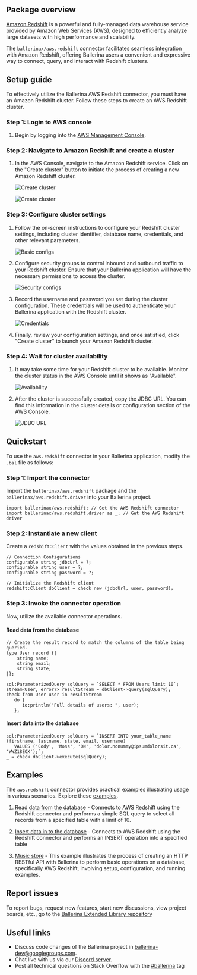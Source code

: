 ## Package overview

[Amazon Redshift](https://aws.amazon.com/redshift/) is a powerful and fully-managed data warehouse service provided by Amazon Web Services (AWS), designed to efficiently analyze large datasets with high performance and scalability.

The `ballerinax/aws.redshift` connector facilitates seamless integration with Amazon Redshift, offering Ballerina users a convenient and expressive way to connect, query, and interact with Redshift clusters.

## Setup guide

To effectively utilize the Ballerina AWS Redshift connector, you must have an Amazon Redshift cluster. Follow these steps to create an AWS Redshift cluster.

### Step 1: Login to AWS console

1. Begin by logging into the [AWS Management Console](https://aws.amazon.com/).

### Step 2: Navigate to Amazon Redshift and create a cluster

1. In the AWS Console, navigate to the Amazon Redshift service. Click on the "Create cluster" button to initiate the process of creating a new Amazon Redshift cluster.

   ![Create cluster](https://raw.githubusercontent.com/ballerina-platform/module-ballerinax-aws.redshift/master/docs/setup/resources/create-cluster-1.png)

   ![Create cluster](https://raw.githubusercontent.com/ballerina-platform/module-ballerinax-aws.redshift/master/docs/setup/resources/create-cluster-2.png)

### Step 3: Configure cluster settings

1. Follow the on-screen instructions to configure your Redshift cluster settings, including cluster identifier, database name, credentials, and other relevant parameters.

   ![Basic configs](https://raw.githubusercontent.com/ballerina-platform/module-ballerinax-aws.redshift/master/docs/setup/resources/basic-configs.png)

2. Configure security groups to control inbound and outbound traffic to your Redshift cluster. Ensure that your Ballerina application will have the necessary permissions to access the cluster.

   ![Security configs](https://raw.githubusercontent.com/ballerina-platform/module-ballerinax-aws.redshift/master/docs/setup/resources/security-configs.png)

3. Record the username and password you set during the cluster configuration. These credentials will be used to authenticate your Ballerina application with the Redshift cluster.

   ![Credentials](https://raw.githubusercontent.com/ballerina-platform/module-ballerinax-aws.redshift/master/docs/setup/resources/credentials.png)

4. Finally, review your configuration settings, and once satisfied, click "Create cluster" to launch your Amazon Redshift cluster.

### Step 4: Wait for cluster availability

1. It may take some time for your Redshift cluster to be available. Monitor the cluster status in the AWS Console until it shows as "Available".

   ![Availability](https://raw.githubusercontent.com/ballerina-platform/module-ballerinax-aws.redshift/master/docs/setup/resources/availability.png)

2. After the cluster is successfully created, copy the JDBC URL. You can find this information in the cluster details or configuration section of the AWS Console.

   ![JDBC URL](https://raw.githubusercontent.com/ballerina-platform/module-ballerinax-aws.redshift/master/docs/setup/resources/jdbc-url.png)

## Quickstart

To use the `aws.redshift` connector in your Ballerina application, modify the `.bal` file as follows:

### Step 1: Import the connector

Import the `ballerinax/aws.redshift` package and the `ballerinax/aws.redshift.driver` into your Ballerina project.

```ballerina
import ballerinax/aws.redshift; // Get the AWS Redshift connector
import ballerinax/aws.redshift.driver as _; // Get the AWS Redshift driver
```

### Step 2: Instantiate a new client

Create a `redshift:Client` with the values obtained in the previous steps.

```ballerina
// Connection Configurations
configurable string jdbcUrl = ?;
configurable string user = ?;
configurable string password = ?;

// Initialize the Redshift client
redshift:Client dbClient = check new (jdbcUrl, user, password);
```

### Step 3: Invoke the connector operation

Now, utilize the available connector operations.

#### Read data from the database

```ballerina
// Create the result record to match the columns of the table being queried.
type User record {|
    string name;
    string email;
    string state;
|};

sql:ParameterizedQuery sqlQuery = `SELECT * FROM Users limit 10`;
stream<User, error?> resultStream = dbClient->query(sqlQuery);
check from User user in resultStream
   do {
      io:println("Full details of users: ", user);
   };
```

#### Insert data into the database
```ballerina
sql:ParameterizedQuery sqlQuery = `INSERT INTO your_table_name (firstname, lastname, state, email, username)
   VALUES ('Cody', 'Moss', 'ON', 'dolor.nonummy@ipsumdolorsit.ca', 'WWZ18EOX');`;
_ = check dbClient->execute(sqlQuery);
```

## Examples

The `aws.redshift` connector provides practical examples illustrating usage in various scenarios. Explore these [examples](https://github.com/ballerina-platform/module-ballerinax-aws.redshift/tree/master/examples).

1. [Read data from the database](https://github.com/ballerina-platform/module-ballerinax-aws.redshift/blob/main/examples/query) - Connects to AWS Redshift using the Redshift connector and performs a simple SQL query to select all records from a specified table with a limit of 10.

2. [Insert data in to the database](https://github.com/ballerina-platform/module-ballerinax-aws.redshift/blob/main/examples/execute) - Connects to AWS Redshift using the Redshift connector and performs an INSERT operation into a specified table

3. [Music store](https://github.com/ballerina-platform/module-ballerinax-aws.redshift/blob/main/examples/music-store) - This example illustrates the process of creating an HTTP RESTful API with Ballerina to perform basic operations on a database, specifically AWS Redshift, involving setup, configuration, and running examples.

## Report issues
To report bugs, request new features, start new discussions, view project boards, etc., go to the [Ballerina Extended Library repository](https://github.com/ballerina-platform/ballerina-library)

## Useful links
- Discuss code changes of the Ballerina project in [ballerina-dev@googlegroups.com](mailto:ballerina-dev@googlegroups.com).
- Chat live with us via our [Discord server](https://discord.gg/ballerinalang).
- Post all technical questions on Stack Overflow with the [#ballerina](https://stackoverflow.com/questions/tagged/ballerina) tag
